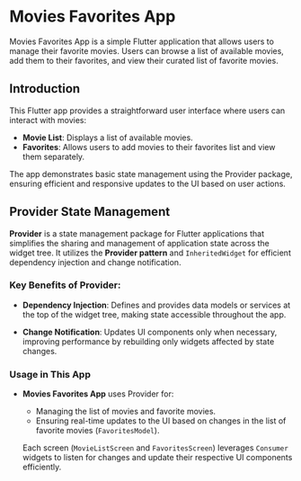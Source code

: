# Movies Favorites App

Movies Favorites App is a simple Flutter application that allows users to manage their favorite movies. Users can browse a list of available movies, add them to their favorites, and view their curated list of favorite movies.

## Introduction

This Flutter app provides a straightforward user interface where users can interact with movies:

- **Movie List**: Displays a list of available movies.
- **Favorites**: Allows users to add movies to their favorites list and view them separately.

The app demonstrates basic state management using the Provider package, ensuring efficient and responsive updates to the UI based on user actions.

## Provider State Management

**Provider** is a state management package for Flutter applications that simplifies the sharing and management of application state across the widget tree. It utilizes the **Provider pattern** and `InheritedWidget` for efficient dependency injection and change notification.

### Key Benefits of Provider:

- **Dependency Injection**: Defines and provides data models or services at the top of the widget tree, making state accessible throughout the app.
  
- **Change Notification**: Updates UI components only when necessary, improving performance by rebuilding only widgets affected by state changes.

### Usage in This App

- **Movies Favorites App** uses Provider for:
  - Managing the list of movies and favorite movies.
  - Ensuring real-time updates to the UI based on changes in the list of favorite movies (`FavoritesModel`).

  Each screen (`MovieListScreen` and `FavoritesScreen`) leverages `Consumer` widgets to listen for changes and update their respective UI components efficiently.
